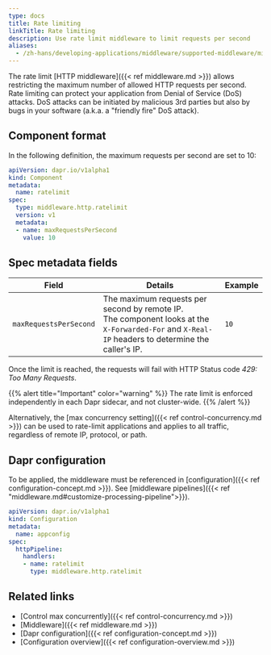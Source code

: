 ```yaml
---
type: docs
title: Rate limiting
linkTitle: Rate limiting
description: Use rate limit middleware to limit requests per second
aliases:
  - /zh-hans/developing-applications/middleware/supported-middleware/middleware-rate-limit/
---
```


The rate limit [HTTP middleware]({{< ref middleware.md >}}) allows restricting the maximum number of allowed HTTP requests per second. Rate limiting can protect your application from Denial of Service (DoS) attacks. DoS attacks can be initiated by malicious 3rd parties but also by bugs in your software (a.k.a. a "friendly fire" DoS attack).

## Component format

In the following definition, the maximum requests per second are set to 10:

```yaml
apiVersion: dapr.io/v1alpha1
kind: Component
metadata:
  name: ratelimit
spec:
  type: middleware.http.ratelimit
  version: v1
  metadata:
  - name: maxRequestsPerSecond
    value: 10
```

## Spec metadata fields

| Field                  | Details                                                                                                                                             | Example |
| ---------------------- | --------------------------------------------------------------------------------------------------------------------------------------------------- | ------- |
| `maxRequestsPerSecond` | The maximum requests per second by remote IP.<br>The component looks at the `X-Forwarded-For` and `X-Real-IP` headers to determine the caller's IP. | `10`    |

Once the limit is reached, the requests will fail with HTTP Status code _429: Too Many Requests_.

{{% alert title="Important" color="warning" %}}
The rate limit is enforced independently in each Dapr sidecar, and not cluster-wide.
{{% /alert %}}

Alternatively, the [max concurrency setting]({{< ref control-concurrency.md >}}) can be used to rate-limit applications and applies to all traffic, regardless of remote IP, protocol, or path.

## Dapr configuration

To be applied, the middleware must be referenced in [configuration]({{< ref configuration-concept.md >}}). See [middleware pipelines]({{< ref "middleware.md#customize-processing-pipeline">}}).

```yaml
apiVersion: dapr.io/v1alpha1
kind: Configuration
metadata:
  name: appconfig
spec:
  httpPipeline:
    handlers:
    - name: ratelimit
      type: middleware.http.ratelimit
```

## Related links

- [Control max concurrently]({{< ref control-concurrency.md >}})
- [Middleware]({{< ref middleware.md >}})
- [Dapr configuration]({{< ref configuration-concept.md >}})
- [Configuration overview]({{< ref configuration-overview.md >}})
